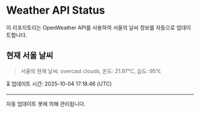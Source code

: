 
# Weather API Status

이 리포지토리는 OpenWeather API를 사용하여 서울의 날씨 정보를 자동으로 업데이트합니다.

## 현재 서울 날씨
> 서울의 현재 날씨: overcast clouds, 온도: 21.97°C, 습도: 95%

⏳ 업데이트 시간: 2025-10-04 17:18:46 (UTC)

---
자동 업데이트 봇에 의해 관리됩니다.
